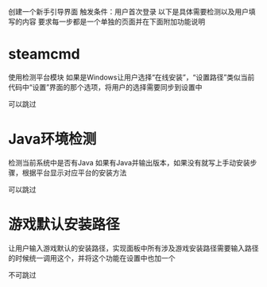 创建一个新手引导界面
触发条件：用户首次登录
以下是具体需要检测以及用户填写的内容
要求每一步都是一个单独的页面并在下面附加功能说明

# steamcmd
使用检测平台模块 如果是Windows让用户选择“在线安装”，“设置路径”类似当前代码中“设置”界面的那个选项，将用户的选择需要同步到设置中

可以跳过

# Java环境检测
检测当前系统中是否有Java 如果有Java并输出版本，如果没有就写上手动安装步骤，根据平台显示对应平台的安装方法

可以跳过

# 游戏默认安装路径
让用户输入游戏默认的安装路径，实现面板中所有涉及游戏安装路径需要输入路径的时候统一调用这个，并将这个功能在设置中也加一个

不可跳过